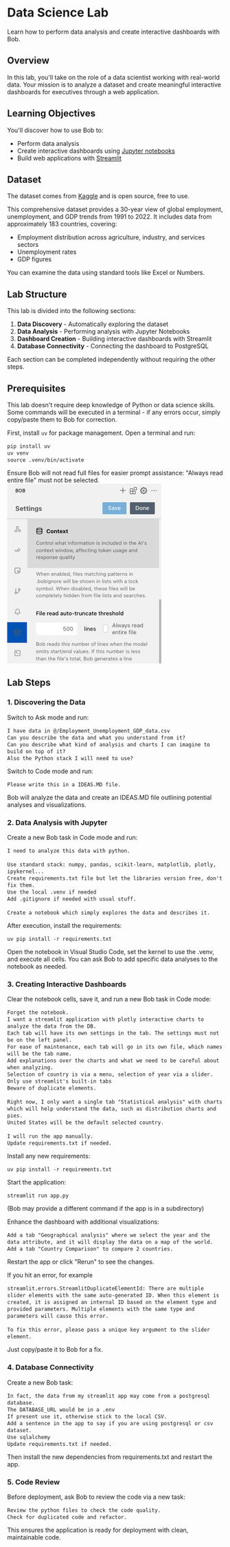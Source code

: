 # Data Science Lab

Learn how to perform data analysis and create interactive dashboards with Bob.

## Overview

In this lab, you'll take on the role of a data scientist working with real-world data. Your mission is to analyze a dataset and create meaningful interactive dashboards for executives through a web application.

## Learning Objectives

You'll discover how to use Bob to:
- Perform data analysis
- Create interactive dashboards using [Jupyter notebooks](https://jupyter.org/)
- Build web applications with [Streamlit](https://streamlit.io/)

## Dataset

The dataset comes from [Kaggle](https://www.kaggle.com/datasets/akshatsharma2/global-jobs-gdp-and-unemployment-data-19912022/) and is open source, free to use.

This comprehensive dataset provides a 30-year view of global employment, unemployment, and GDP trends from 1991 to 2022. It includes data from approximately 183 countries, covering:
- Employment distribution across agriculture, industry, and services sectors
- Unemployment rates
- GDP figures

You can examine the data using standard tools like Excel or Numbers.

## Lab Structure

This lab is divided into the following sections:

1. **Data Discovery** - Automatically exploring the dataset
2. **Data Analysis** - Performing analysis with Jupyter Notebooks
3. **Dashboard Creation** - Building interactive dashboards with Streamlit
4. **Database Connectivity** - Connecting the dashboard to PostgreSQL

Each section can be completed independently without requiring the other steps.

## Prerequisites

This lab doesn't require deep knowledge of Python or data science skills. Some commands will be executed in a terminal - if any errors occur, simply copy/paste them to Bob for correction.

First, install `uv` for package management. Open a terminal and run:

```
pip install uv
uv venv
source .venv/bin/activate
```

Ensure Bob will not read full files for easier prompt assistance: "Always read entire file" must not be selected.
![Settings](screenshot_bob_settings.png)

## Lab Steps

### 1. Discovering the Data

Switch to Ask mode and run:

```
I have data in @/Employment_Unemployment_GDP_data.csv
Can you describe the data and what you understand from it?
Can you describe what kind of analysis and charts I can imagine to build on top of it?
Also the Python stack I will need to use?
```

Switch to Code mode and run:
```
Please write this in a IDEAS.MD file.
```

Bob will analyze the data and create an IDEAS.MD file outlining potential analyses and visualizations.

### 2. Data Analysis with Jupyter

Create a new Bob task in Code mode and run:

```
I need to analyze this data with python.

Use standard stack: numpy, pandas, scikit-learn, matplotlib, plotly, ipykernel...
Create requirements.txt file but let the libraries version free, don't fix them.
Use the local .venv if needed
Add .gitignore if needed with usual stuff.

Create a notebook which simply explores the data and describes it.
```

After execution, install the requirements:

```
uv pip install -r requirements.txt
```

Open the notebook in Visual Studio Code, set the kernel to use the .venv, and execute all cells. You can ask Bob to add specific data analyses to the notebook as needed.

### 3. Creating Interactive Dashboards

Clear the notebook cells, save it, and run a new Bob task in Code mode:

```
Forget the notebook. 
I want a streamlit application with plotly interactive charts to analyze the data from the DB. 
Each tab will have its own settings in the tab. The settings must not be on the left panel.
For ease of maintenance, each tab will go in its own file, which names will be the tab name.
Add explanations over the charts and what we need to be careful about when analyzing.
Selection of country is via a menu, selection of year via a slider.
Only use streamlit's built-in tabs
Beware of duplicate elements.

Right now, I only want a single tab "Statistical analysis" with charts which will help understand the data, such as distribution charts and pies. 
United States will be the default selected country.

I will run the app manually.
Update requirements.txt if needed.
```

Install any new requirements:

```
uv pip install -r requirements.txt
```

Start the application:

```
streamlit run app.py
```

(Bob may provide a different command if the app is in a subdirectory)

Enhance the dashboard with additional visualizations:

```
Add a tab "Geographical analysis" where we select the year and the data attribute, and it will display the data on a map of the world. 
Add a tab "Country Comparison" to compare 2 countries.
```

Restart the app or click "Rerun" to see the changes.

If you hit an error, for example 
```
streamlit.errors.StreamlitDuplicateElementId: There are multiple slider elements with the same auto-generated ID. When this element is created, it is assigned an internal ID based on the element type and provided parameters. Multiple elements with the same type and parameters will cause this error.

To fix this error, please pass a unique key argument to the slider element.
```
Just copy/paste it to Bob for a fix.

### 4. Database Connectivity

Create a new Bob task:

```
In fact, the data from my streamlit app may come from a postgresql database.
The DATABASE_URL would be in a .env 
If present use it, otherwise stick to the local CSV. 
Add a sentence in the app to say if you are using postgresql or csv dataset.
Use sqlalchemy 
Update requirements.txt if needed.
```

Then install the new dependencies from requirements.txt and restart the app.

### 5. Code Review

Before deployment, ask Bob to review the code via a new task:

```
Review the python files to check the code quality.
Check for duplicated code and refactor.
```

This ensures the application is ready for deployment with clean, maintainable code.
